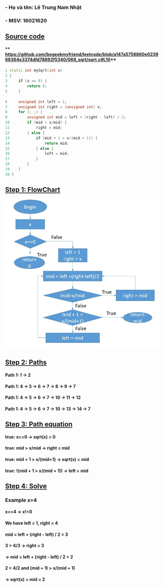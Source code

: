 ﻿
### **- Họ và tên: Lê Trung Nam Nhật**
### **- MSV: 16021620**
## **<u>Source code</u>**
#### ** https://github.com/begeekmyfriend/leetcode/blob/a147a5756860e023968364e3374dfd78892f5340/069_sqrt/sqrt.c#L10**
```C++
1 static int mySqrt(int x)
2 {
3     if (x == 0) {												
4         return 0;												
5     }															

6     unsigned int left = 1;										
7     unsigned int right = (unsigned int) x;						
8     for (; ;) {													
9         unsigned int mid = left + (right - left) / 2;			
10        if (mid > x/mid) {										
11            right = mid;										
12        } else {												
13            if (mid + 1 > x/(mid + 1)) {						
14                return mid;										
15            } else {											
16                left = mid;										
17            }													
18        }														
19    }															
20 }			
```
## **<u>Step 1: FlowChart</u>**

![](FlowChart.JPG)

## **<u>Step 2: Paths</u>**
#### **Path 1:** 1 &rarr; 2 
#### **Path 1:** 4 &rarr; 5 &rarr; 6 &rarr; 7 &rarr; 8 &rarr; 9 &rarr; 7
#### **Path 1:** 4 &rarr; 5 &rarr; 6 &rarr; 7 &rarr; 10 &rarr; 11 &rarr; 12
#### **Path 1:** 4 &rarr; 5 &rarr; 6 &rarr; 7 &rarr; 10 &rarr; 13 &rarr; 14 &rarr; 7

## **<u>Step 3: Path equation </u>**

#### **true: x==0 → sqrt(x) = 0**
#### **true: mid > x/mid → right = mid**
#### **true: mid + 1 > x/(mid+1) → sqrt(x) = mid**
#### **true: !(mid + 1 > x/(mid + 1)) → left = mid**

## **<u>Step 4: Solve</u>**
### **Example x=4**
#### **x==4 → x!=0**
#### **We have left = 1, right = 4**
#### **mid = left + (right - left) / 2 = 3**
#### **3 > 4/3  → right = 3**
#### **→ mid = left + (right - left) / 2 = 2**
#### **2 = 4/2 and (mid + 1) > x/(mid + 1)**
#### **→ sqrt(x) = mid = 2**





